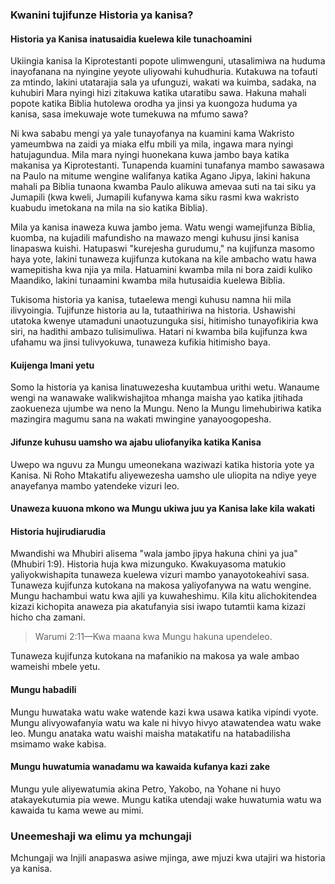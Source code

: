 ### Kwanini tujifunze Historia ya kanisa?

#### Historia ya Kanisa inatusaidia kuelewa kile tunachoamini

Ukiingia  kanisa la Kiprotestanti popote ulimwenguni, utasalimiwa na huduma inayofanana na nyingine  yeyote uliyowahi  kuhudhuria. Kutakuwa na tofauti za mtindo, lakini utatarajia sala ya ufunguzi, wakati wa kuimba, sadaka, na kuhubiri Mara nyingi hizi zitakuwa katika utaratibu sawa. Hakuna mahali popote katika Biblia hutolewa orodha ya jinsi ya kuongoza huduma ya kanisa, sasa imekuwaje wote tumekuwa na mfumo sawa?

Ni kwa sababu mengi ya yale tunayofanya na kuamini kama Wakristo yameumbwa na zaidi ya miaka elfu mbili ya mila, ingawa mara nyingi hatujagundua. Mila mara nyingi huonekana kuwa jambo baya katika makanisa ya Kiprotestanti. Tunapenda kuamini tunafanya mambo sawasawa na Paulo na mitume wengine walifanya katika Agano Jipya, lakini hakuna mahali pa Biblia tunaona kwamba Paulo alikuwa amevaa suti na tai siku ya Jumapili (kwa kweli, Jumapili kufanywa kama siku rasmi kwa wakristo kuabudu imetokana na mila na sio katika Biblia).

Mila ya kanisa inaweza kuwa jambo jema. Watu wengi wamejifunza Biblia, kuomba, na kujadili mafundisho na mawazo mengi kuhusu jinsi kanisa linapaswa kuishi. Hatupaswi "kurejesha gurudumu," na kujifunza masomo haya yote, lakini tunaweza kujifunza kutokana na kile ambacho watu hawa wamepitisha kwa njia ya mila. Hatuamini kwamba mila ni bora zaidi kuliko Maandiko, lakini tunaamini kwamba mila hutusaidia kuelewa Biblia.

Tukisoma historia ya kanisa, tutaelewa mengi kuhusu namna hii mila ilivyoingia. Tujifunze historia au la, tutaathiriwa na historia. Ushawishi utatoka kwenye utamaduni unaotuzunguka sisi, hitimisho tunayofikiria kwa siri, na hadithi ambazo tulisimuliwa. Hatari ni kwamba bila kujifunza kwa ufahamu wa jinsi tulivyokuwa, tunaweza kufikia hitimisho baya.

#### Kuijenga Imani yetu

Somo la historia ya kanisa linatuwezesha kuutambua urithi wetu. Wanaume wengi na wanawake walikwishajitoa mhanga maisha yao katika jitihada zaokueneza ujumbe wa neno la Mungu. Neno la Mungu limehubiriwa katika mazingira magumu sana na wakati mwingine yanayoogopesha.

#### Jifunze kuhusu uamsho wa ajabu uliofanyika katika Kanisa

Uwepo wa nguvu za Mungu umeonekana waziwazi katika historia yote ya Kanisa. Ni Roho Mtakatifu aliyewezesha uamsho ule uliopita na ndiye yeye anayefanya mambo yatendeke vizuri leo.

#### Unaweza kuuona mkono wa Mungu ukiwa juu ya Kanisa lake kila wakati

#### Historia hujirudiarudia

Mwandishi wa Mhubiri alisema "wala jambo jipya hakuna chini ya jua" (Mhubiri 1:9). Historia huja kwa mizunguko. Kwakuyasoma matukio yaliyokwishapita tunaweza kuelewa vizuri mambo yanayotokeahivi sasa. Tunaweza kujifunza kutokana na makosa yaliyofanywa na watu wengine. Mungu hachambui watu kwa ajili ya kuwaheshimu. Kila kitu alichokitendea kizazi kichopita anaweza pia akatufanyia sisi iwapo tutamtii kama kizazi hicho cha zamani.

> Warumi 2:11&mdash;Kwa maana kwa Mungu hakuna upendeleo.

Tunaweza kujifunza kutokana na mafanikio na makosa ya wale ambao wameishi mbele yetu.

#### Mungu habadili

Mungu huwataka watu wake watende kazi kwa usawa katika vipindi vyote. Mungu alivyowafanyia watu wa kale ni hivyo hivyo atawatendea watu wake leo. Mungu anataka watu waishi maisha matakatifu na hatabadilisha msimamo wake kabisa.

#### Mungu huwatumia wanadamu wa kawaida kufanya kazi zake

Mungu yule aliyewatumia akina Petro, Yakobo, na Yohane ni huyo atakayekutumia pia wewe. Mungu katika utendaji wake huwatumia watu wa kawaida tu kama wewe au mimi.

### Uneemeshaji wa elimu ya mchungaji

Mchungaji wa Injili anapaswa asiwe mjinga, awe mjuzi kwa utajiri wa historia ya kanisa.